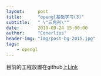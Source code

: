 ```yaml
---
layout:     post
title:      "opengl基础学习(3)"
subtitle:   " \"三角形\""
date:       2019-09-24 15:00:00
author:     "Conerlius"
header-img: "img/post-bg-2015.jpg"
tags:
    - opengl
---
```


目前的工程放置在github上[Link](https://github.com/Conerlius/LearnOpenGL)

